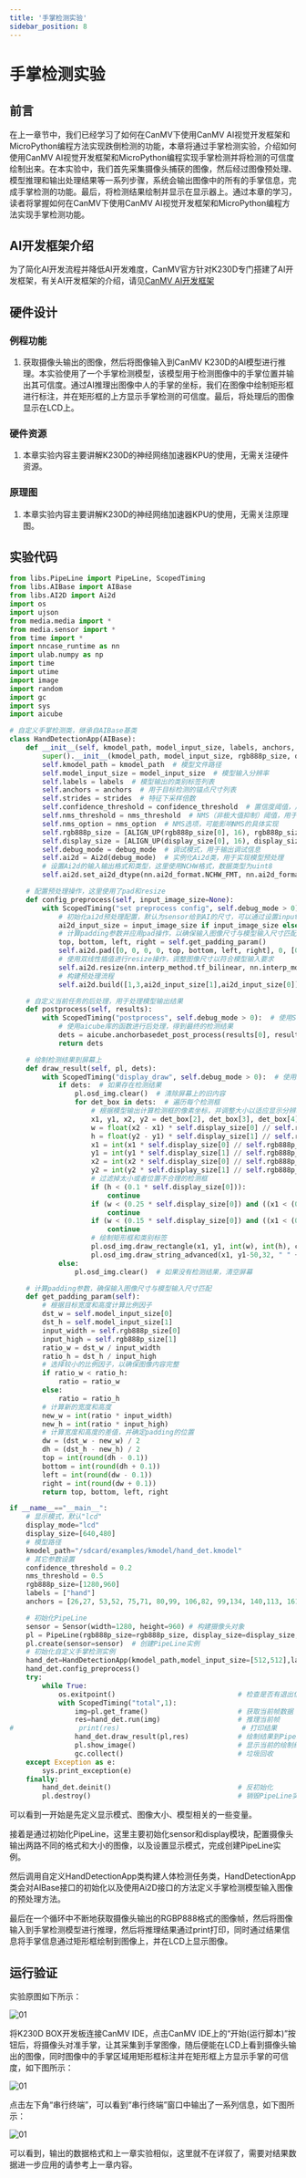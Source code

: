 ```yaml
---
title: '手掌检测实验'
sidebar_position: 8
---
```


# 手掌检测实验

## 前言

在上一章节中，我们已经学习了如何在CanMV下使用CanMV AI视觉开发框架和MicroPython编程方法实现跌倒检测的功能，本章将通过手掌检测实验，介绍如何使用CanMV AI视觉开发框架和MicroPython编程实现手掌检测并将检测的可信度绘制出来。在本实验中，我们首先采集摄像头捕获的图像，然后经过图像预处理、模型推理和输出处理结果等一系列步骤，系统会输出图像中的所有的手掌信息，完成手掌检测的功能。最后，将检测结果绘制并显示在显示器上。通过本章的学习，读者将掌握如何在CanMV下使用CanMV AI视觉开发框架和MicroPython编程方法实现手掌检测功能。

## AI开发框架介绍

为了简化AI开发流程并降低AI开发难度，CanMV官方针对K230D专门搭建了AI开发框架，有关AI开发框架的介绍，请见[CanMV AI开发框架](development_framework.md)

## 硬件设计

### 例程功能

1. 获取摄像头输出的图像，然后将图像输入到CanMV K230D的AI模型进行推理。本实验使用了一个手掌检测模型，该模型用于检测图像中的手掌位置并输出其可信度。通过AI推理出图像中人的手掌的坐标，我们在图像中绘制矩形框进行标注，并在矩形框的上方显示手掌检测的可信度。最后，将处理后的图像显示在LCD上。

### 硬件资源

1. 本章实验内容主要讲解K230D的神经网络加速器KPU的使用，无需关注硬件资源。


### 原理图

1. 本章实验内容主要讲解K230D的神经网络加速器KPU的使用，无需关注原理图。

## 实验代码

``` python
from libs.PipeLine import PipeLine, ScopedTiming
from libs.AIBase import AIBase
from libs.AI2D import Ai2d
import os
import ujson
from media.media import *
from media.sensor import *
from time import *
import nncase_runtime as nn
import ulab.numpy as np
import time
import utime
import image
import random
import gc
import sys
import aicube

# 自定义手掌检测类，继承自AIBase基类
class HandDetectionApp(AIBase):
    def __init__(self, kmodel_path, model_input_size, labels, anchors, confidence_threshold=0.2, nms_threshold=0.5, nms_option=False, strides=[8,16,32], rgb888p_size=[224,224], display_size=[1920,1080], debug_mode=0):
        super().__init__(kmodel_path, model_input_size, rgb888p_size, debug_mode)  # 调用基类的构造函数，初始化模型文件路径、模型输入分辨率、RGB图像分辨率和调试模式
        self.kmodel_path = kmodel_path  # 模型文件路径
        self.model_input_size = model_input_size  # 模型输入分辨率
        self.labels = labels  # 模型输出的类别标签列表
        self.anchors = anchors  # 用于目标检测的锚点尺寸列表
        self.strides = strides  # 特征下采样倍数
        self.confidence_threshold = confidence_threshold  # 置信度阈值，用于过滤低置信度的检测结果
        self.nms_threshold = nms_threshold  # NMS（非极大值抑制）阈值，用于去除重叠的检测框
        self.nms_option = nms_option  # NMS选项，可能影响NMS的具体实现
        self.rgb888p_size = [ALIGN_UP(rgb888p_size[0], 16), rgb888p_size[1]]  # sensor给到AI的图像分辨率，对齐到最近的16的倍数
        self.display_size = [ALIGN_UP(display_size[0], 16), display_size[1]]  # 显示分辨率，对齐到最近的16的倍数
        self.debug_mode = debug_mode  # 调试模式，用于输出调试信息
        self.ai2d = Ai2d(debug_mode)  # 实例化Ai2d类，用于实现模型预处理
        # 设置Ai2d的输入输出格式和类型，这里使用NCHW格式，数据类型为uint8
        self.ai2d.set_ai2d_dtype(nn.ai2d_format.NCHW_FMT, nn.ai2d_format.NCHW_FMT, np.uint8, np.uint8)

    # 配置预处理操作，这里使用了pad和resize
    def config_preprocess(self, input_image_size=None):
        with ScopedTiming("set preprocess config", self.debug_mode > 0):  # 使用ScopedTiming装饰器来测量预处理配置的时间
            # 初始化ai2d预处理配置，默认为sensor给到AI的尺寸，可以通过设置input_image_size自行修改输入尺寸
            ai2d_input_size = input_image_size if input_image_size else self.rgb888p_size
            # 计算padding参数并应用pad操作，以确保输入图像尺寸与模型输入尺寸匹配
            top, bottom, left, right = self.get_padding_param()
            self.ai2d.pad([0, 0, 0, 0, top, bottom, left, right], 0, [0, 0, 0])
            # 使用双线性插值进行resize操作，调整图像尺寸以符合模型输入要求
            self.ai2d.resize(nn.interp_method.tf_bilinear, nn.interp_mode.half_pixel)
            # 构建预处理流程
            self.ai2d.build([1,3,ai2d_input_size[1],ai2d_input_size[0]],[1,3,self.model_input_size[1],self.model_input_size[0]])

    # 自定义当前任务的后处理，用于处理模型输出结果
    def postprocess(self, results):
        with ScopedTiming("postprocess", self.debug_mode > 0):  # 使用ScopedTiming装饰器来测量后处理的时间
            # 使用aicube库的函数进行后处理，得到最终的检测结果
            dets = aicube.anchorbasedet_post_process(results[0], results[1], results[2], self.model_input_size, self.rgb888p_size, self.strides, len(self.labels), self.confidence_threshold, self.nms_threshold, self.anchors, self.nms_option)
            return dets

    # 绘制检测结果到屏幕上
    def draw_result(self, pl, dets):
        with ScopedTiming("display_draw", self.debug_mode > 0):  # 使用ScopedTiming装饰器来测量绘制结果的时间
            if dets:  # 如果存在检测结果
                pl.osd_img.clear()  # 清除屏幕上的旧内容
                for det_box in dets:  # 遍历每个检测框
                    # 根据模型输出计算检测框的像素坐标，并调整大小以适应显示分辨率
                    x1, y1, x2, y2 = det_box[2], det_box[3], det_box[4], det_box[5]
                    w = float(x2 - x1) * self.display_size[0] // self.rgb888p_size[0]
                    h = float(y2 - y1) * self.display_size[1] // self.rgb888p_size[1]
                    x1 = int(x1 * self.display_size[0] // self.rgb888p_size[0])
                    y1 = int(y1 * self.display_size[1] // self.rgb888p_size[1])
                    x2 = int(x2 * self.display_size[0] // self.rgb888p_size[0])
                    y2 = int(y2 * self.display_size[1] // self.rgb888p_size[1])
                    # 过滤掉太小或者位置不合理的检测框
                    if (h < (0.1 * self.display_size[0])):
                        continue
                    if (w < (0.25 * self.display_size[0]) and ((x1 < (0.03 * self.display_size[0])) or (x2 > (0.97 * self.display_size[0])))):
                        continue
                    if (w < (0.15 * self.display_size[0]) and ((x1 < (0.01 * self.display_size[0])) or (x2 > (0.99 * self.display_size[0])))):
                        continue
                    # 绘制矩形框和类别标签
                    pl.osd_img.draw_rectangle(x1, y1, int(w), int(h), color=(255, 0, 255, 0), thickness=2)
                    pl.osd_img.draw_string_advanced(x1, y1-50,32, " " + self.labels[det_box[0]] + " " + str(round(det_box[1], 2)), color=(255, 0, 255, 0))
            else:
                pl.osd_img.clear()  # 如果没有检测结果，清空屏幕

    # 计算padding参数，确保输入图像尺寸与模型输入尺寸匹配
    def get_padding_param(self):
        # 根据目标宽度和高度计算比例因子
        dst_w = self.model_input_size[0]
        dst_h = self.model_input_size[1]
        input_width = self.rgb888p_size[0]
        input_high = self.rgb888p_size[1]
        ratio_w = dst_w / input_width
        ratio_h = dst_h / input_high
        # 选择较小的比例因子，以确保图像内容完整
        if ratio_w < ratio_h:
            ratio = ratio_w
        else:
            ratio = ratio_h
        # 计算新的宽度和高度
        new_w = int(ratio * input_width)
        new_h = int(ratio * input_high)
        # 计算宽度和高度的差值，并确定padding的位置
        dw = (dst_w - new_w) / 2
        dh = (dst_h - new_h) / 2
        top = int(round(dh - 0.1))
        bottom = int(round(dh + 0.1))
        left = int(round(dw - 0.1))
        right = int(round(dw + 0.1))
        return top, bottom, left, right

if __name__=="__main__":
    # 显示模式，默认"lcd"
    display_mode="lcd"
    display_size=[640,480]
    # 模型路径
    kmodel_path="/sdcard/examples/kmodel/hand_det.kmodel"
    # 其它参数设置
    confidence_threshold = 0.2
    nms_threshold = 0.5
    rgb888p_size=[1280,960]
    labels = ["hand"]
    anchors = [26,27, 53,52, 75,71, 80,99, 106,82, 99,134, 140,113, 161,172, 245,276]   #anchor设置

    # 初始化PipeLine
    sensor = Sensor(width=1280, height=960) # 构建摄像头对象
    pl = PipeLine(rgb888p_size=rgb888p_size, display_size=display_size, display_mode=display_mode)
    pl.create(sensor=sensor)  # 创建PipeLine实例
    # 初始化自定义手掌检测实例
    hand_det=HandDetectionApp(kmodel_path,model_input_size=[512,512],labels=labels,anchors=anchors,confidence_threshold=confidence_threshold,nms_threshold=nms_threshold,nms_option=False,strides=[8,16,32],rgb888p_size=rgb888p_size,display_size=display_size,debug_mode=0)
    hand_det.config_preprocess()
    try:
        while True:
            os.exitpoint()                              # 检查是否有退出信号
            with ScopedTiming("total",1):
                img=pl.get_frame()                      # 获取当前帧数据
                res=hand_det.run(img)                   # 推理当前帧
#                print(res)                              # 打印结果
                hand_det.draw_result(pl,res)            # 绘制结果到PipeLine的osd图像
                pl.show_image()                         # 显示当前的绘制结果
                gc.collect()                            # 垃圾回收
    except Exception as e:
        sys.print_exception(e)
    finally:
        hand_det.deinit()                               # 反初始化
        pl.destroy()                                    # 销毁PipeLine实例
```

可以看到一开始是先定义显示模式、图像大小、模型相关的一些变量。

接着是通过初始化PipeLine，这里主要初始化sensor和display模块，配置摄像头输出两路不同的格式和大小的图像，以及设置显示模式，完成创建PipeLine实例。

然后调用自定义HandDetectionApp类构建人体检测任务类，HandDetectionApp类会对AIBase接口的初始化以及使用Ai2D接口的方法定义手掌检测模型输入图像的预处理方法。

最后在一个循环中不断地获取摄像头输出的RGBP888格式的图像帧，然后将图像输入到手掌检测模型进行推理，然后将推理结果通过print打印，同时通过结果信息将手掌信息通过矩形框绘制到图像上，并在LCD上显示图像。

## 运行验证

实验原图如下所示：

![01](./img/22.png)

将K230D BOX开发板连接CanMV IDE，点击CanMV IDE上的“开始(运行脚本)”按钮后，将摄像头对准手掌，让其采集到手掌图像，随后便能在LCD上看到摄像头输出的图像，同时图像中的手掌区域用矩形框标注并在矩形框上方显示手掌的可信度，如下图所示：  

![01](./img/23.png)

点击左下角“串行终端”，可以看到“串行终端”窗口中输出了一系列信息，如下图所示：

![01](./img/24.png)

可以看到，输出的数据格式和上一章实验相似，这里就不在详叙了，需要对结果数据进一步应用的请参考上一章内容。
